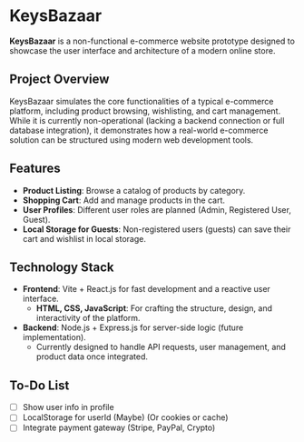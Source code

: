 # KeysBazaar

**KeysBazaar** is a non-functional e-commerce website prototype designed to showcase the user interface and architecture of a modern online store.

## Project Overview

KeysBazaar simulates the core functionalities of a typical e-commerce platform, including product browsing, wishlisting, and cart management. While it is currently non-operational (lacking a backend connection or full database integration), it demonstrates how a real-world e-commerce solution can be structured using modern web development tools.

## Features

- **Product Listing**: Browse a catalog of products by category.
- **Shopping Cart**: Add and manage products in the cart.
- **User Profiles**: Different user roles are planned (Admin, Registered User, Guest).
- **Local Storage for Guests**: Non-registered users (guests) can save their cart and wishlist in local storage.

## Technology Stack

- **Frontend**: Vite + React.js for fast development and a reactive user interface.
  - **HTML, CSS, JavaScript**: For crafting the structure, design, and interactivity of the platform.
- **Backend**: Node.js + Express.js for server-side logic (future implementation).
  - Currently designed to handle API requests, user management, and product data once integrated.

## To-Do List

- [ ] Show user info in profile
- [ ] LocalStorage for userId (Maybe) (Or cookies or cache)
- [ ] Integrate payment gateway (Stripe, PayPal, Crypto)
